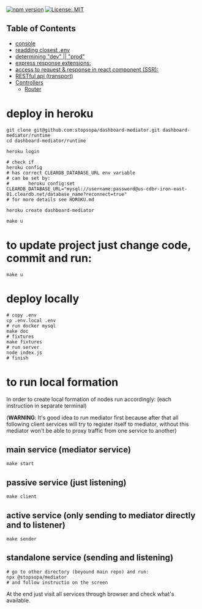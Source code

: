 [![npm version](https://badge.fury.io/js/%40stopsopa%2Fmediator.svg)](https://www.npmjs.com/package/@stopsopa/mediator)
[![License: MIT](https://img.shields.io/badge/License-MIT-yellow.svg)](https://github.com/stopsopa/dashboard-mediator/blob/master/LICENSE)


## Table of Contents

<!-- toc -->

- [console](#console)
- [readding closest .env](#readding-closest-env)
- [determining "dev" || "prod"](#determining-dev--prod)
- [express response extensions:](#express-response-extensions)
- [access to request & response in react component (SSR):](#access-to-request--response-in-react-component-ssr)
- [RESTful api (transport)](#restful-api-transport)
- [Controllers](#controllers)
  * [Router](#router)

<!-- tocstop -->

# deploy in heroku

    git clone git@github.com:stopsopa/dashboard-mediator.git dashboard-mediator/runtime
    cd dashboard-mediator/runtime
    
    heroku login
    
    # check if
    heroku config
    # has correct CLEARDB_DATABASE_URL env variable 
    # can be set by: 
    #       heroku config:set CLEARDB_DATABASE_URL="mysql://username:password@us-cdbr-iron-east-01.cleardb.net/database_name?reconnect=true"
    # for more details see HOROKU.md   
    
    heroku create dashboard-mediator
    
    make u
    
# to update project just change code, commit and run:

    make u  
    
# deploy locally

    # copy .env
    cp .env.local .env
    # run docker mysql
    make doc       
    # fixtures
    make fixtures
    # run server
    node index.js
    # finish
        
# to run local formation

In order to create local formation of nodes run accordingly:
(each instruction in separate terminal)


(**WARNING**: It's good idea to run mediator first because after that all following client services will try to register itself to mediator, without this mediator won't be able to proxy traffic from one service to another)

## main service (mediator service)

    make start
    
## passive service (just listening)  

    make client
    
## active service (only sending to mediator directly and to listener)

    make sender
    
## standalone service (sending and listening)

    # go to other directory (beyound main repo) and run:
    npx @stopsopa/mediator
    # and follow instructio on the screen
    
At the end just visit all services through browser and check what's available.                      


    
        
    
    
    
    